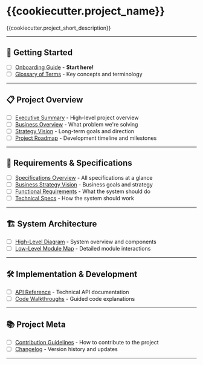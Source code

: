 # {{cookiecutter.project_name}}

{{cookiecutter.project_short_description}}

---

## 🚀 Getting Started

- [ ] [Onboarding Guide](non-technical/onboarding/guide.md) - **Start here!**
- [ ] [Glossary of Terms](non-technical/glossary/terms.md) - Key concepts and terminology

---

## 📋 Project Overview

- [ ] [Executive Summary](executive/briefs/summary.md) - High-level project overview
- [ ] [Business Overview](specifications/business/overview.md) - What problem we're solving
- [ ] [Strategy Vision](specifications/strategy/vision.md) - Long-term goals and direction
- [ ] [Project Roadmap](executive/roadmaps/timeline.md) - Development timeline and milestones

---

## 📐 Requirements & Specifications

- [ ] [Specifications Overview](specifications/index.md) - All specifications at a glance
- [ ] [Business Strategy Vision](specifications/business/strategy/vision.md) - Business goals and strategy
- [ ] [Functional Requirements](specifications/functional/requirements.md) - What the system should do
- [ ] [Technical Specs](specifications/technical/specs.md) - How the system should work

---

## 🏗️ System Architecture

- [ ] [High-Level Diagram](architecture/high-level/diagram.md) - System overview and components
- [ ] [Low-Level Module Map](architecture/low-level/modules.md) - Detailed module interactions

---

## 🛠️ Implementation & Development

- [ ] [API Reference](implementation/api-reference/README.md) - Technical API documentation
- [ ] [Code Walkthroughs](implementation/code-walkthroughs/README.md) - Guided code explanations

---

## 📚 Project Meta

- [ ] [Contribution Guidelines](meta/contributing.md) - How to contribute to the project
- [ ] [Changelog](meta/changelog.md) - Version history and updates

---


<!-- > ✅ Tip: Use `[x]` to mark done in rendered Markdown. -->